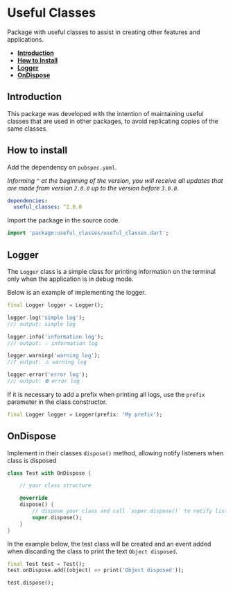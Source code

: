 # Useful Classes

Package with useful classes to assist in creating other features and applications.

- **[Introduction](#introduction)**
- **[How to Install](#how-to-install)**
- **[Logger](#logger)**
- **[OnDispose](#ondispose)**

## Introduction

This package was developed with the intention of maintaining useful classes that are used in other packages, to avoid replicating copies of the same classes.

## How to install

Add the dependency on `pubspec.yaml`. 

*Informing `^` at the beginning of the version, you will receive all updates that are made from version `2.0.0` up to the version before `3.0.0`.*

```yaml
dependencies:
  useful_classes: ^2.0.0
```

Import the package in the source code.

```dart
import 'package:useful_classes/useful_classes.dart';
```

## Logger

The `Logger` class is a simple class for printing information on the terminal only when the application is in debug mode.

Below is an example of implementing the logger.

```dart
final Logger logger = Logger();

logger.log('simple log');
/// output: simple log

logger.info('information log');
/// output: 💡 information log

logger.warning('warning log');
/// output: ⚠️ warning log

logger.error('error log');
/// output: ⛔ error log
```

If it is necessary to add a prefix when printing all logs, use the `prefix` parameter in the class constructor.

```dart
final Logger logger = Logger(prefix: 'My prefix');
```

## OnDispose

Implement in their classes `dispose()` method, allowing notify listeners when class is disposed

```dart
class Test with OnDispose {

    // your class structure

    @override
    dispose() {
        // dispose your class and call `super.dispose()` to notify listeners
        super.dispose();
    }
}
```

In the example below, the test class will be created and an event added when discarding the class to print the text `Object disposed`.

```dart
final Test test = Test();
test.onDispose.add((object) => print('Object disposed'));

test.dispose();
```
